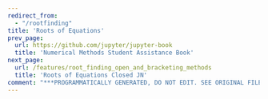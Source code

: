 ```yaml
---
redirect_from:
  - "/rootfinding"
title: 'Roots of Equations'
prev_page:
  url: https://github.com/jupyter/jupyter-book
  title: 'Numerical Methods Student Assistance Book'
next_page:
  url: /features/root_finding_open_and_bracketing_methods
  title: 'Roots of Equations Closed JN'
comment: "***PROGRAMMATICALLY GENERATED, DO NOT EDIT. SEE ORIGINAL FILES IN /content***"
---
```

